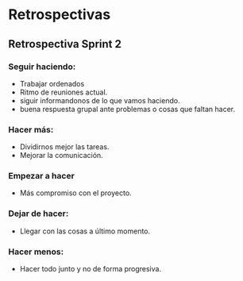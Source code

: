# Retrospectivas

## Retrospectiva Sprint 2

### Seguir haciendo:
+ Trabajar ordenados
+ Ritmo de reuniones actual.
+ siguir informandonos de lo que vamos haciendo.
+ buena respuesta grupal ante problemas o cosas que faltan hacer.

### Hacer más:
+ Dividirnos mejor las tareas.
+ Mejorar la comunicación.

### Empezar a hacer
+ Más compromiso con el proyecto.

### Dejar de hacer:
+ Llegar con las cosas a último momento.

### Hacer menos:
+ Hacer todo junto y no de forma progresiva.